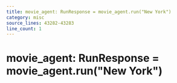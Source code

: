```yaml
---
title: movie_agent: RunResponse = movie_agent.run("New York")
category: misc
source_lines: 43282-43283
line_count: 1
---
```


# movie_agent: RunResponse = movie_agent.run("New York")
